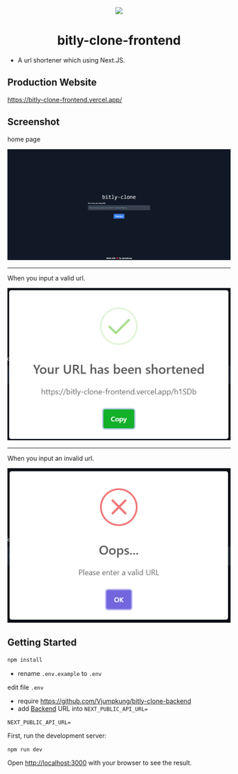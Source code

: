 <p align="center"><img src="https://bitly-clone-frontend.vercel.app/favicon.png"/></p>
<h1 align="center">bitly-clone-frontend</h1>

- A url shortener which using Next.JS.

## Production Website

https://bitly-clone-frontend.vercel.app/

## Screenshot

home page

![Home](public/image.png)

<hr/>

When you input a valid url.

![valid](public/image2.png)

<hr/>

When you input an invalid url.

![invalid](public/image3.png)

## Getting Started

```bash
npm install
```

- rename `.env.example` to `.env`

edit file `.env`

- require https://github.com/Vjumpkung/bitly-clone-backend
- add [Backend](https://github.com/Vjumpkung/bitly-clone-backend) URL into `NEXT_PUBLIC_API_URL=`

```
NEXT_PUBLIC_API_URL=
```

First, run the development server:

```bash
npm run dev
```

Open [http://localhost:3000](http://localhost:3000) with your browser to see the result.